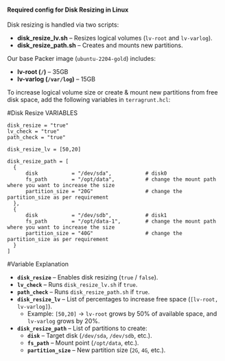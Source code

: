 #### Required config for Disk Resizing in Linux

Disk resizing is handled via two scripts:  

- **disk_resize_lv.sh** – Resizes logical volumes (`lv-root` and `lv-varlog`).  
- **disk_resize_path.sh** – Creates and mounts new partitions.  

Our base Packer image (`ubuntu-2204-gold`) includes:  

- **lv-root (`/`)** – 35GB  
- **lv-varlog (`/var/log`)** – 15GB  

To increase logical volume size or create & mount new partitions from free disk space, add the following variables in `terragrunt.hcl`:  

#Disk Resize VARIABLES

```
disk_resize = "true"
lv_check = "true"
path_check = "true"

disk_resize_lv = [50,20]

disk_resize_path = [
  {
      disk           = "/dev/sda",           # disk0
      fs_path        = "/opt/data",          # change the mount path where you want to increase the size
      partition_size = "20G"                 # change the partition_size as per requirement
  },
  {
      disk           = "/dev/sdb",           # disk1 
      fs_path        = "/opt/data-1",        # change the mount path where you want to increase the size
      partition_size = "40G"                 # change the partition_size as per requirement
  }
]
```
#Variable Explanation  

- **`disk_resize`** – Enables disk resizing (`true` / `false`).  
- **`lv_check`** – Runs `disk_resize_lv.sh` if `true`.  
- **`path_check`** – Runs `disk_resize_path.sh` if `true`.  
- **`disk_resize_lv`** – List of percentages to increase free space (`[lv-root, lv-varlog]`).  
  - Example: `[50,20]` → `lv-root` grows by 50% of available space, and `lv-varlog` grows by 20%.  
- **`disk_resize_path`** – List of partitions to create:  
  - **`disk`** – Target disk (`/dev/sda`, `/dev/sdb`, etc.).  
  - **`fs_path`** – Mount point (`/opt/data`, etc.).  
  - **`partition_size`** – New partition size (`2G`, `4G`, etc.).  

